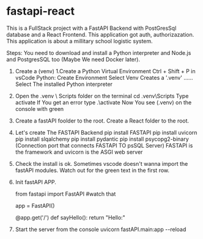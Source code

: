 # fastapi-react

This is a FullStack project with a FastAPI Backend with PostGresSql database and a React Frontend.
This application got auth, authorizazation. This application is about a millitary school logistic system.

Steps:
You need to download and install a Python interpreter and Node.js and PostgresSQL too (Maybe We need Docker later).

1. Create a (venv)
    1.Create a Python Virtual Environment
    Ctrl + Shift + P in vsCode
    Python: Create Environment
    Select Venv Creates a '.venv' ......
    Select The installed Python interpreter

2. Open the .venv \ Scripts folder on the terminal
    cd .venv\Scripts
    Type activate
    If You get an error type .\activate
    Now You see (.venv) on the console with green

3. Create a fastAPI foolder to the root.
   Create a React folder to the root.

4. Let's create The FASTAPI Backend
    pip install FASTAPI
    pip install uvicorn
    pip install slqalchemy
    pip install pydantic
    pip install psycopg2-binary (Connection port that connects FASTAPI TO psSQL Server)
    FASTAPI is the framework and uvicorn is the ASGI web server

5. Check the install is ok. Sometimes vscode doesn't wanna import the fastAPI modules. Watch out for the green text in the first row.

6. Init fastAPI APP.

    from fastapi import FastAPI   #watch that

    app = FastAPI()

    @app.get('/')
    def sayHello():
    return "Hello:" 

7. Start the server from the console
    uvicorn fastAPI.main:app --reload
